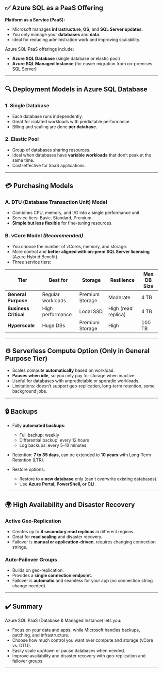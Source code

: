 ## ✅ **Azure SQL as a PaaS Offering**

**Platform as a Service (PaaS):**

- Microsoft manages **infrastructure**, **OS**, and **SQL Server updates**.
- You only manage your **databases** and **data**.
- Ideal for reducing administration work and improving scalability.

Azure SQL PaaS offerings include:

- **Azure SQL Database** (single database or elastic pool)
- **Azure SQL Managed Instance** (for easier migration from on-premises SQL Server)

---

## 🔍 **Deployment Models in Azure SQL Database**

### 1. **Single Database**

- Each database runs independently.
- Great for isolated workloads with predictable performance.
- Billing and scaling are done **per database**.

### 2. **Elastic Pool**

- Group of databases sharing resources.
- Ideal when databases have **variable workloads** that don’t peak at the same time.
- Cost-effective for SaaS applications.

---

## 💳 **Purchasing Models**

### A. **DTU (Database Transaction Unit) Model**

- Combines CPU, memory, and I/O into a single performance unit.
- Service tiers: Basic, Standard, Premium.
- **Simple but less flexible** for fine-tuning resources.

### B. **vCore Model** _(Recommended)_

- You choose the number of vCores, memory, and storage.
- More control and **better aligned with on-prem SQL Server licensing** (Azure Hybrid Benefit).
- Three service tiers:

| Tier                  | Best for          | Storage         | Resilience          | Max DB Size |
| --------------------- | ----------------- | --------------- | ------------------- | ----------- |
| **General Purpose**   | Regular workloads | Premium Storage | Moderate            | 4 TB        |
| **Business Critical** | High performance  | Local SSD       | High (read replica) | 4 TB        |
| **Hyperscale**        | Huge DBs          | Premium Storage | High                | 100 TB      |

---

## ⚙️ **Serverless Compute Option (Only in General Purpose Tier)**

- Scales compute **automatically** based on workload.
- **Pauses when idle**, so you only pay for storage when inactive.
- Useful for databases with unpredictable or sporadic workloads.
- Limitations: doesn't support geo-replication, long-term retention, some background jobs.

---

## 🔒 **Backups**

- Fully **automated backups**:

  - Full backup: weekly
  - Differential backup: every 12 hours
  - Log backups: every 5–10 minutes

- Retention: **7 to 35 days**, can be extended to **10 years** with Long-Term Retention (LTR).
- Restore options:

  - Restore to **a new database** only (can't overwrite existing databases).
  - Use **Azure Portal, PowerShell, or CLI**.

---

## 🌍 **High Availability and Disaster Recovery**

### **Active Geo-Replication**

- Creates up to **4 secondary read replicas** in different regions.
- Great for **read scaling** and disaster recovery.
- Failover is **manual or application-driven**, requires changing connection strings.

### **Auto-Failover Groups**

- Builds on geo-replication.
- Provides a **single connection endpoint**.
- Failover is **automatic** and seamless for your app (no connection string change needed).

---

## ✔️ **Summary**

Azure SQL PaaS (Database & Managed Instance) lets you:

- Focus on your data and apps, while Microsoft handles backups, patching, and infrastructure.
- Choose how much control you want over compute and storage (vCore vs. DTU).
- Easily scale up/down or pause databases when needed.
- Improve availability and disaster recovery with geo-replication and failover groups.

---
